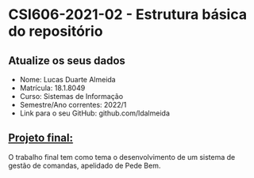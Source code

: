 # **CSI606-2021-02 - Estrutura básica do repositório**

## Atualize os seus dados

- Nome: Lucas Duarte Almeida
- Matrícula: 18.1.8049
- Curso: Sistemas de Informação
- Semestre/Ano correntes: 2022/1
- Link para o seu GitHub: github.com/ldalmeida

## [Projeto final:](./Projeto/README.md)

O trabalho final tem como tema o desenvolvimento de um sistema de gestão de comandas, apelidado de Pede Bem. 
